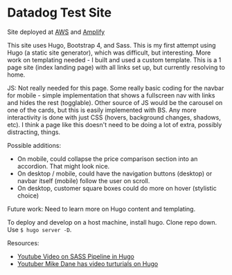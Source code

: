 # Datadog Test Site

Site deployed at [AWS](http://datadog-test-site.s3-website-us-east-1.amazonaws.com/) and [Amplify](https://main.dsil1b5ijwqvu.amplifyapp.com/)

This site uses Hugo, Bootstrap 4, and Sass. This is my first attempt using Hugo (a static site generator), which was difficult, but interesting. More work on templating needed - I built and used a custom template. This is a 1 page site (index landing page) with all links set up, but currently resolving to home.

JS: Not really needed for this page. Some really basic coding for the navbar for mobile - simple implementation that shows a fullscreen nav with links and hides the rest (togglable). Other source of JS would be the carousel on one of the cards, but this is easily implemented with BS. Any more interactivity is done with just CSS (hovers, background changes, shadows, etc). I think a page like this doesn't need to be doing a lot of extra, possibly distracting, things.

Possible additions:

  - On mobile, could collapse the price comparison section into an accordion. That might look nice.
  - On desktop / mobile, could have the navigation buttons (desktop) or navbar itself (mobile) follow the user on scroll.
  - On desktop, customer square boxes could do more on hover (stylistic choice)
  
Future work: Need to learn more on Hugo content and templating.

To deploy and develop on a host machine, install hugo. Clone repo down. Use `$ hugo server -D`.

Resources:

  -  [Youtube Video on SASS Pipeline in Hugo](https://www.youtube.com/watch?v=NKLwuZIkReg&ab_channel=Jantcu)
  -  [Youtuber Mike Dane has video turturials on Hugo](https://www.youtube.com/watch?v=qtIqKaDlqXo&t=5s&ab_channel=MikeDane)
